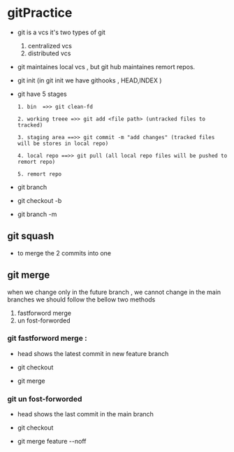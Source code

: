 # gitPractice

* git is a vcs  it's two types of git

    1. centralized vcs
    2. distributed vcs
 
* git maintaines local vcs , but git hub maintaines remort repos.

* git init (in git init we have githooks , HEAD,INDEX )

* git have 5 stages
  
      1. bin  =>> git clean-fd
  
      2. working treee =>> git add <file path> (untracked files to tracked)

      3. staging area ==>> git commit -m "add changes" (tracked files will be stores in local repo)
  
      4. local repo ==>> git pull (all local repo files will be pushed to remort repo)
  
      5. remort repo
  
  
     
* git branch <name>

* git checkout -b <branch name>

* git branch -m <oldname> <new name>

## git squash

* to merge the 2 commits  into one

## git merge

when we change only in the future branch , we cannot change in the main branches we should follow the bellow two methods 

  1. fastforword merge
  2. un fost-forworded

### git fastforword merge : 

* head shows the latest commit in new feature branch

* git checkout <master>

* git merge <feature>

### git un fost-forworded

* head shows the last commit in the main branch

*  git checkout <master>

* git merge feature --noff

  
